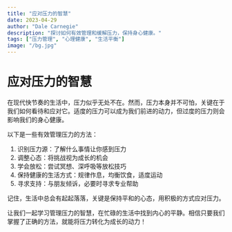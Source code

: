 ```yaml
---
title: "应对压力的智慧"
date: 2023-04-29
author: "Dale Carnegie"
description: "探讨如何有效管理和缓解压力，保持身心健康。"
tags: ["压力管理", "心理健康", "生活平衡"]
image: "/bg.jpg"
---
```


# 应对压力的智慧

在现代快节奏的生活中，压力似乎无处不在。然而，压力本身并不可怕，关键在于我们如何看待和应对它。适度的压力可以成为我们前进的动力，但过度的压力则会影响我们的身心健康。

以下是一些有效管理压力的方法：

1. 识别压力源：了解什么事情让你感到压力
2. 调整心态：将挑战视为成长的机会
3. 学会放松：尝试冥想、深呼吸等放松技巧
4. 保持健康的生活方式：规律作息，均衡饮食，适度运动
5. 寻求支持：与朋友倾诉，必要时寻求专业帮助

记住，生活中总会有起起落落，关键是保持平和的心态，用积极的方式应对压力。

让我们一起学习管理压力的智慧，在忙碌的生活中找到内心的平静。相信只要我们掌握了正确的方法，就能将压力转化为成长的动力！
